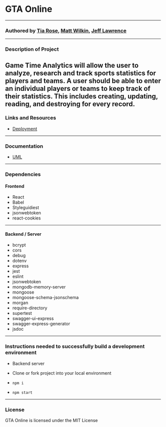 # GTA Online
----
### Authored by [Tia Rose](https://github.com/TRose2014), [Matt Wilkin](https://github.com/mwilkin), [Jeff Lawrence](https://github.com/JeffLawrence1)
----
### Description of Project
Game Time Analytics will allow the user to analyze, research and track sports statistics for players and teams. A user should be able to enter an individual players or teams to keep track of their statistics. This includes creating, updating, reading, and destroying for every record.
---
### Links and Resources

* [Deployment]()
---
### Documentation

* [UML]()
---
### Dependencies

#### Frontend 

* React
* Babel
* Styleguidiest
* jsonwebtoken
* react-cookies

---
#### Backend / Server
* bcrypt
* cors
* debug
* dotenv
* express
* jest
* eslint
* jsonwebtoken
* mongodb-memory-server
* mongoose
* mongoose-schema-jsonschema
* morgan
* require-directory
* supertest
* swagger-ui-express
* swagger-express-generator
* jsdoc

---
### Instructions needed to successfully build a development environment

* Backend server 

* Clone or fork project into your local environment

* `npm i`

* `npm start`

---
### License
GTA Online is licensed under the MIT License 
